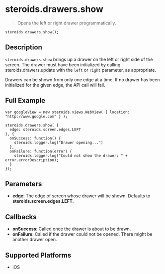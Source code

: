 steroids.drawers.show
=====================

> Opens the left or right drawer programmatically.

    steroids.drawers.show();


Description
-----------

`steroids.drawers.show` brings up a drawer on the left or right side of the screen. The drawer must have been initialized by calling steroids.drawers.update with the `left` or `right` parameter, as appropriate.

Drawers can be shown from only one edge at a time. If no drawer has been initialized for the given edge, the API call will fail.

Full Example
------------

    var googleView = new steroids.views.WebView( { location: "http://www.google.com" } );

    steroids.drawers.show( {
      edge: steroids.screen.edges.LEFT
    }, {
      onSuccess: function() {
        steroids.logger.log("Drawer opening...")
      },
      onFailure: function(error) {
        steroids.logger.log("Could not show the drawer: " + error.errorDescription);
      }
    });

Parameters
----------

- __edge__: The edge of screen whose drawer will be shown. Defaults to __steroids.screen.edges.LEFT__.

Callbacks
---------

- __onSuccess__: Called once the drawer is about to be drawn.
- __onFailure__: Called if the drawer could not be opened. There might be another drawer open.

Supported Platforms
-------------------

- iOS
